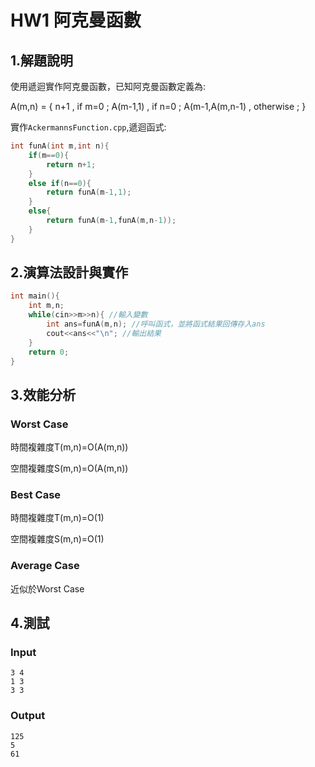 # HW1 阿克曼函數

## 1.解題說明

使用遞迴實作阿克曼函數，已知阿克曼函數定義為:

A(m,n) = { n+1 , if m=0 ; A(m-1,1) , if n=0 ; A(m-1,A(m,n-1) , otherwise ; }

實作`AckermannsFunction.cpp`,遞迴函式:

```cpp
int funA(int m,int n){
    if(m==0){
        return n+1;
    }
    else if(n==0){
        return funA(m-1,1);
    }
    else{
        return funA(m-1,funA(m,n-1));
    }
}
```

## 2.演算法設計與實作

```cpp
int main(){
    int m,n;
    while(cin>>m>>n){ //輸入變數
        int ans=funA(m,n); //呼叫函式，並將函式結果回傳存入ans
        cout<<ans<<"\n"; //輸出結果
    }
    return 0;
}
```

## 3.效能分析

### Worst Case

時間複雜度T(m,n)=O(A(m,n))

空間複雜度S(m,n)=O(A(m,n))

### Best Case

時間複雜度T(m,n)=O(1)

空間複雜度S(m,n)=O(1)

### Average Case

近似於Worst Case

## 4.測試

### Input

```
3 4
1 3
3 3
```
### Output

```
125
5
61
```
